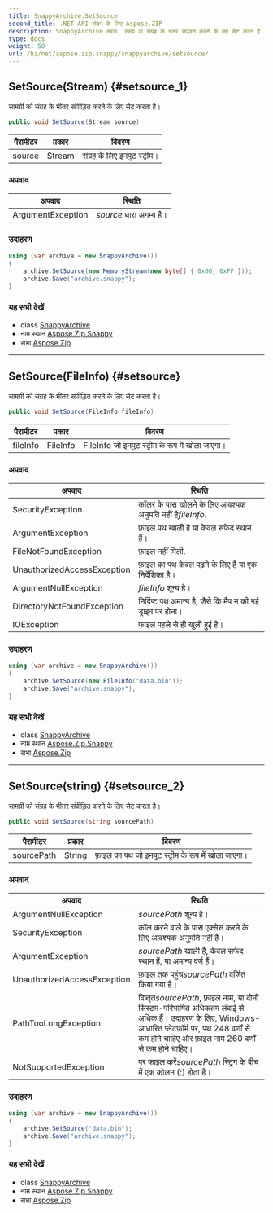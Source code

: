 ```yaml
---
title: SnappyArchive.SetSource
second_title: .NET API संदर्भ के लिए Aspose.ZIP
description: SnappyArchive तरक. समग्र क संग्रह के भतर संपड़त करने के लए सेट करत है
type: docs
weight: 50
url: /hi/net/aspose.zip.snappy/snappyarchive/setsource/
---
```

## SetSource(Stream) {#setsource_1}

सामग्री को संग्रह के भीतर संपीड़ित करने के लिए सेट करता है।

```csharp
public void SetSource(Stream source)
```

| पैरामीटर | प्रकार | विवरण |
| --- | --- | --- |
| source | Stream | संग्रह के लिए इनपुट स्ट्रीम। |

### अपवाद

| अपवाद | स्थिति |
| --- | --- |
| ArgumentException | *source* धारा अगम्य है। |

### उदाहरण

```csharp
using (var archive = new SnappyArchive())
{
    archive.SetSource(new MemoryStream(new byte[] { 0x00, 0xFF }));
    archive.Save("archive.snappy");
}
```

### यह सभी देखें

* class [SnappyArchive](../)
* नाम स्थान [Aspose.Zip.Snappy](../../snappyarchive/)
* सभा [Aspose.Zip](../../../)

---

## SetSource(FileInfo) {#setsource}

सामग्री को संग्रह के भीतर संपीड़ित करने के लिए सेट करता है।

```csharp
public void SetSource(FileInfo fileInfo)
```

| पैरामीटर | प्रकार | विवरण |
| --- | --- | --- |
| fileInfo | FileInfo | FileInfo जो इनपुट स्ट्रीम के रूप में खोला जाएगा। |

### अपवाद

| अपवाद | स्थिति |
| --- | --- |
| SecurityException | कॉलर के पास खोलने के लिए आवश्यक अनुमति नहीं है*fileInfo*. |
| ArgumentException | फ़ाइल पथ खाली है या केवल सफेद स्थान हैं। |
| FileNotFoundException | फ़ाइल नहीं मिली. |
| UnauthorizedAccessException | फ़ाइल का पथ केवल पढ़ने के लिए है या एक निर्देशिका है। |
| ArgumentNullException | *fileInfo* शून्य है। |
| DirectoryNotFoundException | निर्दिष्ट पथ अमान्य है, जैसे कि मैप न की गई ड्राइव पर होना। |
| IOException | फाइल पहले से ही खुली हुई है। |

### उदाहरण

```csharp
using (var archive = new SnappyArchive()) 
{
    archive.SetSource(new FileInfo("data.bin"));
    archive.Save("archive.snappy");
}
```

### यह सभी देखें

* class [SnappyArchive](../)
* नाम स्थान [Aspose.Zip.Snappy](../../snappyarchive/)
* सभा [Aspose.Zip](../../../)

---

## SetSource(string) {#setsource_2}

सामग्री को संग्रह के भीतर संपीड़ित करने के लिए सेट करता है।

```csharp
public void SetSource(string sourcePath)
```

| पैरामीटर | प्रकार | विवरण |
| --- | --- | --- |
| sourcePath | String | फ़ाइल का पथ जो इनपुट स्ट्रीम के रूप में खोला जाएगा। |

### अपवाद

| अपवाद | स्थिति |
| --- | --- |
| ArgumentNullException | *sourcePath* शून्य है। |
| SecurityException | कॉल करने वाले के पास एक्सेस करने के लिए आवश्यक अनुमति नहीं है। |
| ArgumentException | *sourcePath* खाली है, केवल सफेद स्थान हैं, या अमान्य वर्ण हैं। |
| UnauthorizedAccessException | फ़ाइल तक पहुंच*sourcePath* वर्जित किया गया है। |
| PathTooLongException | विष्तृत*sourcePath*, फ़ाइल नाम, या दोनों सिस्टम-परिभाषित अधिकतम लंबाई से अधिक हैं। उदाहरण के लिए, Windows-आधारित प्लेटफ़ॉर्म पर, पथ 248 वर्णों से कम होने चाहिए और फ़ाइल नाम 260 वर्णों से कम होने चाहिए। |
| NotSupportedException | पर फाइल करें*sourcePath* स्ट्रिंग के बीच में एक कोलन (:) होता है। |

### उदाहरण

```csharp
using (var archive = new SnappyArchive()) 
{
    archive.SetSource("data.bin");
    archive.Save("archive.snappy");
}
```

### यह सभी देखें

* class [SnappyArchive](../)
* नाम स्थान [Aspose.Zip.Snappy](../../snappyarchive/)
* सभा [Aspose.Zip](../../../)


